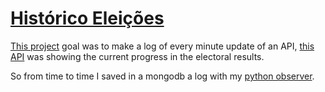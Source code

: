 # [Histórico Eleições](https://eleicao-historico.up.railway.app/)

[This project](https://eleicao-historico.up.railway.app/) goal was to make a log of every minute update of an API, [this API](https://resultados.tse.jus.br/oficial/ele2022/545/dados-simplificados/br/br-c0001-e000545-r.json) was showing the current progress in the electoral results. 

So from time to time I saved in a mongodb a log with my [python observer](https://github.com/JeanFSorio/python-api-observer).
